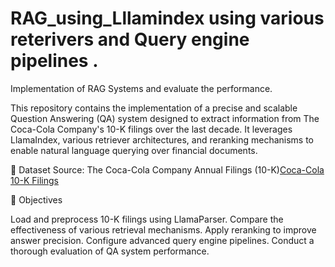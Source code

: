 # RAG_using_Lllamindex using various reterivers and Query engine pipelines . 
Implementation of RAG Systems  and evaluate the performance.

This repository contains the implementation of a precise and scalable Question Answering (QA) system designed to extract information from The Coca-Cola Company's 10-K filings over the last decade. It leverages LlamaIndex, various retriever architectures, and reranking mechanisms to enable natural language querying over financial documents.

📂 Dataset Source:
The Coca-Cola Company Annual Filings (10-K)[Coca-Cola 10-K Filings](https://investors.coca-colacompany.com/filings-reports/annual-filings-10-k)


📌 Objectives

Load and preprocess 10-K filings using LlamaParser.
Compare the effectiveness of various retrieval mechanisms.
Apply reranking to improve answer precision.
Configure advanced query engine pipelines.
Conduct a thorough evaluation of QA system performance.
